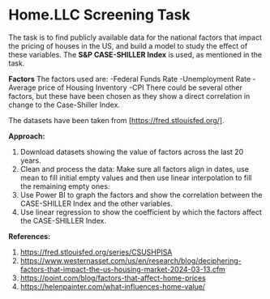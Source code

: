 # Home.LLC Screening Task

The task is to find publicly available data for the national factors that impact the pricing of houses in the US, and build a model to study the effect of these variables.
The **S&P CASE-SHILLER Index** is used, as mentioned in the task.

**Factors** The factors used are:
-Federal Funds Rate
-Unemployment Rate
-Average price of Housing Inventory
-CPI
There could be several other factors, but these have been chosen as they show a direct correlation in change to the Case-Shiller Index.

The datasets have been taken from [https://fred.stlouisfed.org/].

**Approach:**
1. Download datasets showing the value of factors across the last 20 years.
2. Clean and process the data: Make sure all factors align in dates, use mean to fill initial empty values and then use linear interpolation to fill the remaining empty ones.
3. Use Power BI to graph the factors and show the correlation between the CASE-SHILLER Index and the other variables.
4. Use linear regression to show the coefficient by which the factors affect the CASE-SHILLER Index.

**References:**
1. https://fred.stlouisfed.org/series/CSUSHPISA
2. https://www.westernasset.com/us/en/research/blog/deciphering-factors-that-impact-the-us-housing-market-2024-03-13.cfm
3. https://point.com/blog/factors-that-affect-home-prices
4. https://helenpainter.com/what-influences-home-value/
